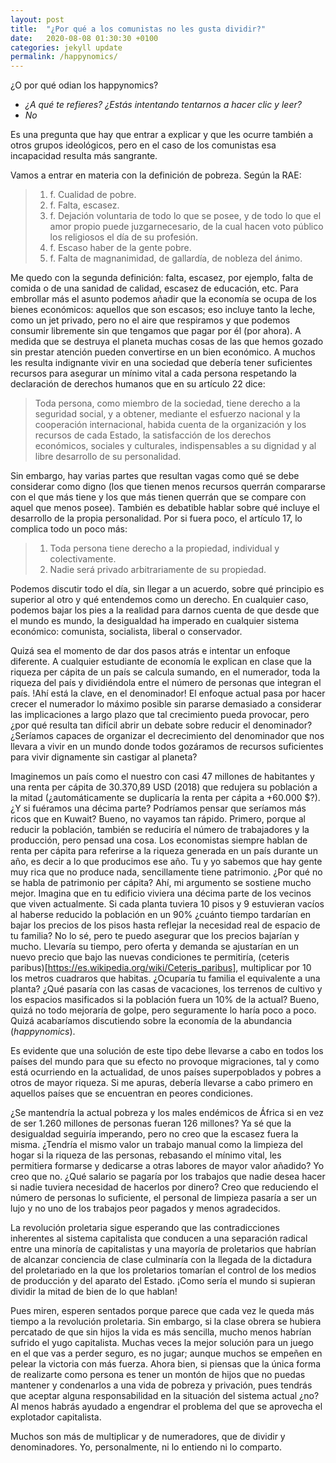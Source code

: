 ```yaml
---
layout: post
title:  "¿Por qué a los comunistas no les gusta dividir?"
date:   2020-08-08 01:30:30 +0100
categories: jekyll update
permalink: /happynomics/
---
```


¿O por qué odian los happynomics?

-	_¿A qué te refieres? ¿Estás intentando tentarnos a hacer clic y leer?_
-	_No_

Es una pregunta que hay que entrar a explicar y que les ocurre también a otros grupos ideológicos, pero en el caso de los comunistas esa incapacidad resulta más sangrante.

Vamos a entrar en materia con la definición de pobreza. Según la RAE:

>1. f. Cualidad de pobre.
>2. f. Falta, escasez.
>3. f. Dejación voluntaria de todo lo que se posee, y de todo lo que el amor propio puede juzgarnecesario, de la cual hacen voto público los religiosos el día de su profesión.
>4. f. Escaso haber de la gente pobre.
>5. f. Falta de magnanimidad, de gallardía, de nobleza del ánimo.

Me quedo con la segunda definición: falta, escasez, por ejemplo, falta de comida o de una sanidad de calidad, escasez de educación, etc.
Para embrollar más el asunto podemos añadir que la economía se ocupa de los bienes económicos: aquellos que son escasos; eso incluye tanto la leche, como un jet privado, pero no el aire que respiramos y que podemos consumir libremente sin que tengamos que pagar por él (por ahora). A medida que se destruya el planeta muchas cosas de las que hemos gozado sin prestar atención pueden convertirse en un bien económico.
A muchos les resulta indignante vivir en una sociedad que debería tener suficientes recursos para asegurar un mínimo vital a cada persona respetando la declaración de derechos humanos que en su artículo 22 dice:

>Toda persona, como miembro de la sociedad, tiene derecho a la seguridad social, y a obtener, mediante el esfuerzo nacional y la cooperación internacional, habida cuenta de la organización y los recursos de cada Estado, la satisfacción de los derechos económicos, sociales y culturales, indispensables a su dignidad y al libre desarrollo de su personalidad.

Sin embargo, hay varias partes que resultan vagas como qué se debe considerar como digno (los que tienen menos recursos querrán compararse con el que más tiene y los que más tienen querrán que se compare con aquel que menos posee). También es debatible hablar sobre qué incluye el desarrollo de la propia personalidad. Por si fuera poco, el artículo 17, lo complica todo un poco más:

>1. Toda persona tiene derecho a la propiedad, individual y colectivamente.
>2. Nadie será privado arbitrariamente de su propiedad.

Podemos discutir todo el día, sin llegar a un acuerdo, sobre qué principio es superior al otro y qué entendemos como un derecho.
En cualquier caso, podemos bajar los pies a la realidad para darnos cuenta de que desde que el mundo es mundo, la desigualdad ha imperado en cualquier sistema económico: comunista, socialista, liberal o conservador.

Quizá sea el momento de dar dos pasos atrás e intentar un enfoque diferente. A cualquier estudiante de economía le explican en clase que la riqueza per cápita de un país se calcula sumando, en el numerador, toda la riqueza del país y dividiéndola entre el número de personas que  integran el país. !Ahí está la clave, en el denominador! El enfoque actual pasa por hacer crecer el numerador lo máximo posible sin pararse demasiado a considerar las implicaciones a largo plazo que tal crecimiento pueda provocar, pero ¿por qué resulta tan difícil abrir un debate sobre reducir el denominador? ¿Seríamos capaces de organizar el decrecimiento del denominador que nos llevara a vivir en un mundo donde todos gozáramos de recursos suficientes para vivir dignamente sin castigar al planeta?

Imaginemos un país como el nuestro con casi 47 millones de habitantes y una renta per cápita de 30.370,89 USD (2018) que redujera su población a la mitad (¿automáticamente se duplicaría la renta per cápita a +60.000 $?). ¿Y si fuéramos una décima parte? Podríamos pensar que seríamos más ricos que en Kuwait? Bueno, no vayamos tan rápido. Primero, porque al reducir la población, también se reduciría el número de trabajadores y la producción, pero pensad una cosa. Los economistas siempre hablan de renta per cápita para referirse a la riqueza generada en un país durante un año, es decir a lo que producimos ese año. Tu y yo sabemos que hay gente muy rica que no produce nada, sencillamente tiene patrimonio. ¿Por qué no se habla de patrimonio per cápita? Ahí, mi argumento se sostiene mucho mejor. Imagina que en tu edificio viviera una décima parte de los vecinos que viven actualmente. Si cada planta tuviera 10 pisos y 9 estuvieran vacíos al haberse reducido la población en un 90% ¿cuánto tiempo tardarían en bajar los precios de los pisos hasta reflejar la necesidad real de espacio de tu familia? No lo sé, pero te puedo asegurar que los precios bajarían y mucho. Llevaría su tiempo, pero oferta y demanda se ajustarían en un nuevo precio que bajo las nuevas condiciones te permitiría, (ceteris paribus)[https://es.wikipedia.org/wiki/Ceteris_paribus], multiplicar por 10 los metros cuadraros que habitas. ¿Ocuparía tu familia el equivalente a una planta? ¿Qué pasaría con las casas de vacaciones, los terrenos de cultivo y los espacios masificados si la población fuera un 10% de la actual? Bueno, quizá no todo mejoraría de golpe, pero seguramente lo haría poco a poco. Quizá acabaríamos discutiendo sobre la economía de la abundancia (_happynomics_).

Es evidente que una solución de este tipo debe llevarse a cabo en todos los países del mundo para que su efecto no provoque migraciones, tal y como está ocurriendo en la actualidad, de unos países superpoblados y pobres a otros de mayor riqueza. Si me apuras, debería llevarse a cabo primero en aquellos países que se encuentran en peores condiciones.

¿Se mantendría la actual pobreza y los males endémicos de África si en vez de ser 1.260 millones de personas fueran 126 millones? Ya sé que la desigualdad seguiría imperando, pero no creo que la escasez fuera la misma. ¿Tendría el mismo valor un trabajo manual como la limpieza del hogar si la riqueza de las personas, rebasando el mínimo vital, les permitiera formarse y dedicarse a otras labores de mayor valor añadido? Yo creo que no. ¿Qué salario se pagaría por los trabajos que nadie desea hacer si nadie tuviera necesidad de hacerlos por dinero? Creo que reduciendo el número de personas lo suficiente, el personal de limpieza pasaría a ser un lujo y no uno de los trabajos peor pagados y menos agradecidos.

La revolución proletaria sigue esperando que las contradicciones inherentes al sistema capitalista que conducen a una separación radical entre una minoría de capitalistas y una mayoría de proletarios que habrían de alcanzar conciencia de clase culminaría con la llegada de la dictadura del proletariado en la que los proletarios tomarían el control de los medios de producción y del aparato del Estado. ¡Como sería el mundo si supieran dividir la mitad de bien de lo que hablan!

Pues miren, esperen sentados porque parece que cada vez le queda más tiempo a la revolución proletaria. Sin embargo, si la clase obrera se hubiera percatado de que sin hijos la vida es más sencilla, mucho menos habrían sufrido el yugo capitalista. Muchas veces la mejor solución para un juego en el que vas a perder seguro, es no jugar; aunque muchos se empeñen en pelear la victoria con más fuerza. Ahora bien, si piensas que la única forma de realizarte como persona es tener un montón de hijos que no puedas mantener y condenarlos a una vida de pobreza y privación, pues tendrás que aceptar alguna responsabilidad en la situación del sistema actual ¿no? Al menos habrás ayudado a engendrar el problema del que se aprovecha el explotador capitalista.

Muchos son más de multiplicar y de numeradores, que de dividir y denominadores. Yo, personalmente, ni lo entiendo ni lo comparto.
